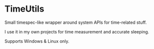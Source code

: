 # TimeUtils

Small timespec-like wrapper around system APIs for time-related stuff. 

I use it in my own projects for time measurement and accurate sleeping. 

Supports Windows & Linux only.
